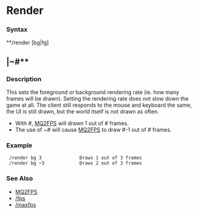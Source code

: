 # Render

### Syntax

\*\*/render [bg\|fg]

## \|~\#\*\*

### Description

This sets the foreground or background rendering rate (ie. how many frames will be drawn). Setting the rendering rate does not slow down the game at all. The client still responds to the mouse and keyboard the same, the UI is still drawn, but the world itself is not drawn as often.

* With _\#_, [MQ2FPS](../../plugins/community-plugins/mq2fps.md) will drawn 1 out of \# frames.
* The use of _~\#_ will cause [MQ2FPS](../../plugins/community-plugins/mq2fps.md) to draw \#-1 out of \# frames.

### Example

```text
 /render bg 3              Draws 1 out of 3 frames
 /render bg ~3             Draws 2 out of 3 frames
```

### See Also

* [MQ2FPS](../../plugins/community-plugins/mq2fps.md)
* [/fps](fps.md)
* [/maxfps](maxfps.md)

